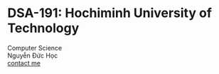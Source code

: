 # DSA-191: Hochiminh University of Technology
Computer Science \
Nguyễn Đức Học \
[contact me](https://www.facebook.com/YingYoh2k)
